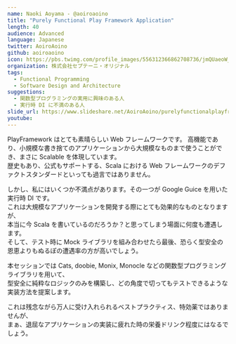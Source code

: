 ```yaml
---
name: Naoki Aoyama - @aoiroaoino
title: "Purely Functional Play Framework Application"
length: 40
audience: Advanced
language: Japanese
twitter: AoiroAoino
github: aoiroaoino
icon: https://pbs.twimg.com/profile_images/556312366862708736/jmQUaeoW_400x400.jpeg
organization: 株式会社セプテーニ・オリジナル
tags:
  - Functional Programming
  - Software Design and Architecture
suggestions:
  - 関数型プログラミングの実用に興味のある人
  - 実行時 DI に不満のある人
slide_url: https://www.slideshare.net/AoiroAoino/purelyfunctionalplayframeworkapplication
youtube:
---
```

PlayFramework はとても素晴らしい Web フレームワークです。  高機能であり、小規模な書き捨てのアプリケーションから大規模なものまで使うことができ、まさに Scalable を体現しています。  
歴史もあり、公式もサポートする、Scala における Web フレームワークのデファクトスタンダードといっても過言ではありません。

しかし、私にはいくつか不満点があります。その一つが Google Guice を用いた実行時 DI です。  
これは大規模なアプリケーションを開発する際にとても効果的なものとなりますが、  
本当に今 Scala を書いているのだろうか？と思ってしまう場面に何度も遭遇します。  
そして、テスト時に Mock ライブラリを組み合わせたら最後、恐らく型安全の恩恵よりもぬるぽの遭遇率の方が高いでしょう。

本セッションでは Cats, doobie, Monix, Monocle などの関数型プログラミングライブラリを用いて、  
型安全に純粋なロジックのみを構築し、どの角度で切ってもテストできるような実装方法を提案します。

これは残念ながら万人に受け入れられるベストプラクティス、特効薬ではありませんが、  
まぁ、退屈なアプリケーションの実装に疲れた時の栄養ドリンク程度にはなるでしょう。
